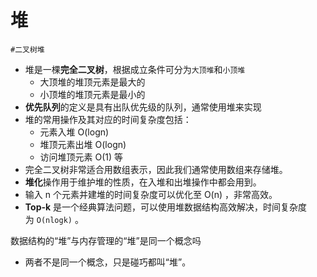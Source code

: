 
# 堆

`#二叉树堆`

- 堆是一棵**完全二叉树**，根据成立条件可分为`大顶堆`和`小顶堆`
	- 大顶堆的堆顶元素是最大的
	- 小顶堆的堆顶元素是最小的
- **优先队列**的定义是具有出队优先级的队列，通常使用堆来实现
- 堆的常用操作及其对应的时间复杂度包括：
	- 元素入堆 O(log⁡n)
	- 堆顶元素出堆 O(log⁡n) 
	- 访问堆顶元素 O(1) 等
- 完全二叉树非常适合用数组表示，因此我们通常使用数组来存储堆。
- **堆化**操作用于维护堆的性质，在入堆和出堆操作中都会用到。
- 输入 n 个元素并建堆的时间复杂度可以优化至 O(n) ，非常高效。
- **Top-k** 是一个经典算法问题，可以使用堆数据结构高效解决，时间复杂度为 `O(nlog⁡k)` 。


数据结构的“堆”与内存管理的“堆”是同一个概念吗
- 两者不是同一个概念，只是碰巧都叫“堆”。
